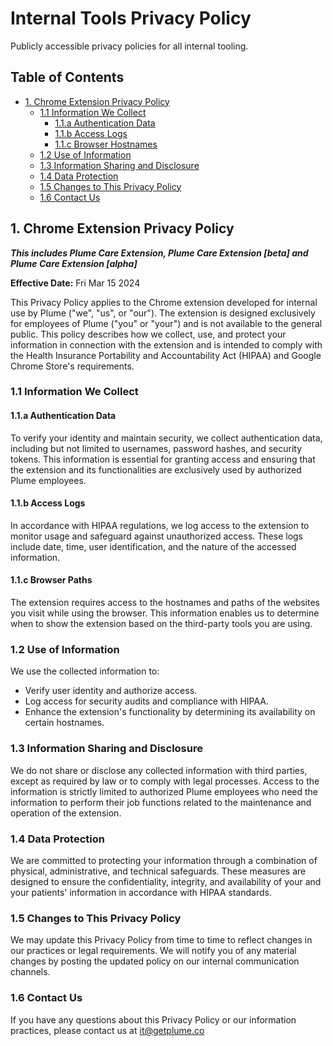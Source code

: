 # Internal Tools Privacy Policy

Publicly accessible privacy policies for all internal tooling.

## Table of Contents

- [1. Chrome Extension Privacy Policy](#1-chrome-extension-privacy-policy)
  - [1.1 Information We Collect](#11-information-we-collect)
    - [1.1.a Authentication Data](#11a-authentication-data)
    - [1.1.b Access Logs](#11b-access-logs)
    - [1.1.c Browser Hostnames](#11c-browser-hostnames)
  - [1.2 Use of Information](#12-use-of-information)
  - [1.3 Information Sharing and Disclosure](#13-information-sharing-and-disclosure)
  - [1.4 Data Protection](#14-data-protection)
  - [1.5 Changes to This Privacy Policy](#15-changes-to-this-privacy-policy)
  - [1.6 Contact Us](#16-contact-us)

## 1. Chrome Extension Privacy Policy

***This includes Plume Care Extension, Plume Care Extension [beta] and Plume Care Extension [alpha]***

**Effective Date:** Fri Mar 15 2024

This Privacy Policy applies to the Chrome extension developed for internal use by Plume ("we", "us", or "our"). The extension is designed exclusively for employees of Plume ("you" or "your") and is not available to the general public. This policy describes how we collect, use, and protect your information in connection with the extension and is intended to comply with the Health Insurance Portability and Accountability Act (HIPAA) and Google Chrome Store's requirements.

### 1.1 Information We Collect

#### 1.1.a Authentication Data
To verify your identity and maintain security, we collect authentication data, including but not limited to usernames, password hashes, and security tokens. This information is essential for granting access and ensuring that the extension and its functionalities are exclusively used by authorized Plume employees.

#### 1.1.b Access Logs
In accordance with HIPAA regulations, we log access to the extension to monitor usage and safeguard against unauthorized access. These logs include date, time, user identification, and the nature of the accessed information.

#### 1.1.c Browser Paths
The extension requires access to the hostnames and paths of the websites you visit while using the browser. This information enables us to determine when to show the extension based on the third-party tools you are using.

### 1.2 Use of Information
We use the collected information to:

- Verify user identity and authorize access.
- Log access for security audits and compliance with HIPAA.
- Enhance the extension's functionality by determining its availability on certain hostnames.

### 1.3 Information Sharing and Disclosure
We do not share or disclose any collected information with third parties, except as required by law or to comply with legal processes. Access to the information is strictly limited to authorized Plume employees who need the information to perform their job functions related to the maintenance and operation of the extension.

### 1.4 Data Protection
We are committed to protecting your information through a combination of physical, administrative, and technical safeguards. These measures are designed to ensure the confidentiality, integrity, and availability of your and your patients' information in accordance with HIPAA standards.

### 1.5 Changes to This Privacy Policy
We may update this Privacy Policy from time to time to reflect changes in our practices or legal requirements. We will notify you of any material changes by posting the updated policy on our internal communication channels.

### 1.6 Contact Us
If you have any questions about this Privacy Policy or our information practices, please contact us at it@getplume.co
